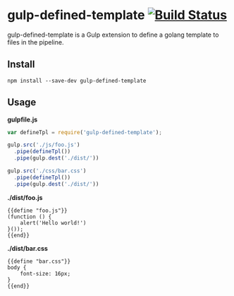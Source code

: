 # gulp-defined-template [![Build Status](https://travis-ci.org/t32k/gulp-defined-template.svg?branch=master)](https://travis-ci.org/t32k/gulp-defined-template)

gulp-defined-template is a Gulp extension to define a golang template to files in the pipeline.


## Install

```shell
npm install --save-dev gulp-defined-template
```


## Usage

**gulpfile.js**

```js
var defineTpl = require('gulp-defined-template');

gulp.src('./js/foo.js')
  .pipe(defineTpl())
  .pipe(gulp.dest('./dist/'))

gulp.src('./css/bar.css')
  .pipe(defineTpl())
  .pipe(gulp.dest('./dist/'))
```

**./dist/foo.js**

```golang
{{define "foo.js"}}
(function () {
    alert('Hello world!')
}());
{{end}}
```

**./dist/bar.css**

```golang
{{define "bar.css"}}
body {
    font-size: 16px;
}
{{end}}
```
